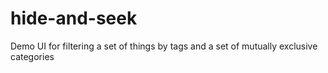 hide-and-seek
=============

Demo UI for filtering a set of things by tags and a set of mutually exclusive categories
